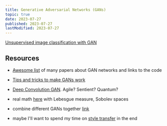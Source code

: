 ```yaml
---
title: Generative Adversarial Networks (GANs)
topic: true
date: 2023-07-27
published: 2023-07-27
lastModified: 2023-07-27
---
```


[Unsupervised image classification with GAN](/ai/unsupervised-image-classification-with-gan)

## Resources

- [Awesome list](https://github.com/weihaox/awesome-gan-inversion) of many papers about GAN networks and links to the code
- [Tips and tricks to make GANs work](https://github.com/soumith/ganhacks)
- [Deep Convolution GAN](https://pytorch.org/tutorials/beginner/dcgan_faces_tutorial.html). Agile? Sentient? Quantum?
- real math [here](https://arxiv.org/pdf/1712.08244.pdf) with Lebesgue measure, Sobolev spaces

- combine different GANs together [link](https://arxiv.org/pdf/1606.07536.pdf)
- maybe I'll want to spend my time on [style transfer](https://harishnarayanan.org/writing/artistic-style-transfer/) in the end
